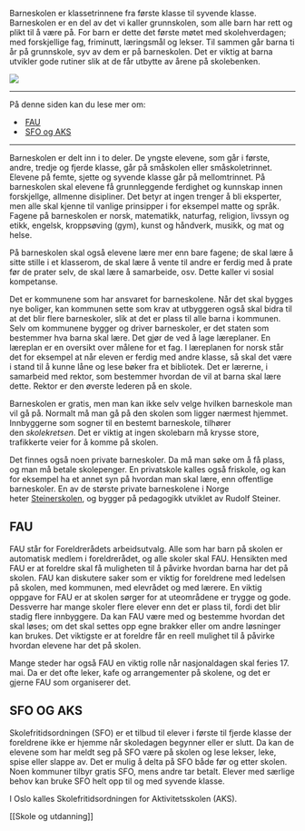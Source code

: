 Barneskolen er klassetrinnene fra første klasse til syvende klasse. Barneskolen er en del av det vi kaller grunnskolen, som alle barn har rett og plikt til å være på. For barn er dette det første møtet med skolehverdagen; med forskjellige fag, friminutt, læringsmål og lekser. Til sammen går barna ti år på grunnskole, syv av dem er på barneskolen. Det er viktig at barna utvikler gode rutiner slik at de får utbytte av årene på skolebenken.

![](https://cdn.kursoria.no/pensum/elements/pensum-for-samfunnskunnskapsproven-_ujikol.jpg)

---

På denne siden kan du lese mer om:

-    [FAU](https://app.norskkunnskap.no/pensum/rtehtr/q8dkf5/ujikol#fau)
-    [SFO og AKS](https://app.norskkunnskap.no/pensum/rtehtr/q8dkf5/ujikol#sfo-og-aks)

---

Barneskolen er delt inn i to deler. De yngste elevene, som går i første, andre, tredje og fjerde klasse, går på småskolen eller småskoletrinnet. Elevene på femte, sjette og syvende klasse går på mellomtrinnet. På barneskolen skal elevene få grunnleggende ferdighet og kunnskap innen forskjellge, allmenne disipliner. Det betyr at ingen trenger å bli eksperter, men alle skal kjenne til vanlige prinsipper i for eksempel matte og språk. Fagene på barneskolen er norsk, matematikk, naturfag, religion, livssyn og etikk, engelsk, kroppsøving (gym), kunst og håndverk, musikk, og mat og helse.

På barneskolen skal også elevene lære mer enn bare fagene; de skal lære å sitte stille i et klasserom, de skal lære å vente til andre er ferdig med å prate før de prater selv, de skal lære å samarbeide, osv. Dette kaller vi sosial kompetanse. 

Det er kommunene som har ansvaret for barneskolene. Når det skal bygges nye boliger, kan kommunen sette som krav at utbyggeren også skal bidra til at det blir flere barneskoler, slik at det er plass til alle barna i kommunen. Selv om kommunene bygger og driver barneskoler, er det staten som bestemmer hva barna skal lære. Det gjør de ved å lage læreplaner. En læreplan er en oversikt over målene for et fag. I læreplanen for norsk står det for eksempel at når eleven er ferdig med andre klasse, så skal det være i stand til å kunne låne og lese bøker fra et bibliotek. Det er lærerne, i samarbeid med rektor, som bestemmer hvordan de vil at barna skal lære dette. Rektor er den øverste lederen på en skole.

Barneskolen er gratis, men man kan ikke selv velge hvilken barneskole man vil gå på. Normalt må man gå på den skolen som ligger nærmest hjemmet. Innbyggerne som sogner til en bestemt barneskole, tilhører den _skolekretsen_. Det er viktig at ingen skolebarn må krysse store, trafikkerte veier for å komme på skolen.

Det finnes også noen private barneskoler. Da må man søke om å få plass, og man må betale skolepenger. En privatskole kalles også friskole, og kan for eksempel ha et annet syn på hvordan man skal lære, enn offentlige barneskoler. En av de største private barneskolene i Norge heter [Steinerskolen](https://www.steinerskole.no/), og bygger på pedagogikk utviklet av Rudolf Steiner.

## FAU

FAU står for Foreldrerådets arbeidsutvalg. Alle som har barn på skolen er automatisk medlem i foreldrerådet, og alle skoler skal FAU. Hensikten med FAU er at foreldre skal få muligheten til å påvirke hvordan barna har det på skolen. FAU kan diskutere saker som er viktig for foreldrene med ledelsen på skolen, med kommunen, med elevrådet og med lærere. En viktig oppgave for FAU er at skolen sørger for at uteområdene er trygge og gode. Dessverre har mange skoler flere elever enn det er plass til, fordi det blir stadig flere innbyggere. Da kan FAU være med og bestemme hvordan det skal løses; om det skal settes opp egne brakker eller om andre løsninger kan brukes. Det viktigste er at foreldre får en reell mulighet til å påvirke hvordan elevene har det på skolen. 

Mange steder har også FAU en viktig rolle når nasjonaldagen skal feries 17. mai. Da er det ofte leker, kafe og arrangementer på skolene, og det er gjerne FAU som organiserer det. 

## SFO OG AKS

Skolefritidsordningen (SFO) er et tilbud til elever i første til fjerde klasse der foreldrene ikke er hjemme når skoledagen begynner eller er slutt. Da kan de elevene som har meldt seg på SFO være på skolen og lese lekser, leke, spise eller slappe av. Det er mulig å delta på SFO både før og etter skolen. Noen kommuner tilbyr gratis SFO, mens andre tar betalt. Elever med særlige behov kan bruke SFO helt opp til og med syvende klasse. 

I Oslo kalles Skolefritidsordningen for Aktivitetsskolen (AKS).

[[Skole og utdanning]]
